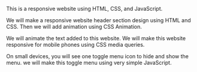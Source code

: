 This is a responsive website using HTML, CSS, and JavaScript.

We will make a responsive website header section design using HTML and CSS. Then we will add animation using CSS Animation. 

We will animate the text added to this website. We will make this website responsive for mobile phones using CSS media queries.

On small devices, you will see one toggle menu icon to hide and show the menu. we will make this toggle menu using very simple JavaScript.
